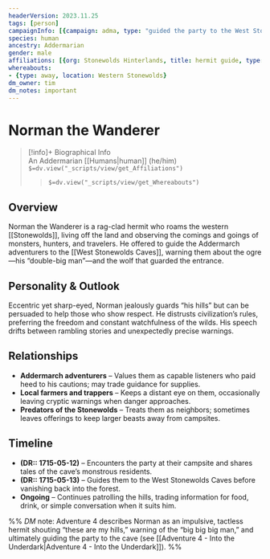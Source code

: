 ```yaml
---
headerVersion: 2023.11.25
tags: [person]
campaignInfo: [{campaign: adma, type: "guided the party to the West Stonewolds Caves", date: 1715-05-13}]
species: human
ancestry: Addermarian
gender: male
affiliations: [{org: Stonewolds Hinterlands, title: hermit guide, type: resident}]
whereabouts:
- {type: away, location: Western Stonewolds}
dm_owner: tim
dm_notes: important
---
```

# Norman the Wanderer
>[!info]+ Biographical Info  
> An Addermarian [[Humans|human]] (he/him)  
> `$=dv.view("_scripts/view/get_Affiliations")`  
>> `$=dv.view("_scripts/view/get_Whereabouts")`

## Overview
Norman the Wanderer is a rag-clad hermit who roams the western [[Stonewolds]], living off the land and observing the comings and goings of monsters, hunters, and travelers. He offered to guide the Addermarch adventurers to the [[West Stonewolds Caves]], warning them about the ogre—his “double-big man”—and the wolf that guarded the entrance.

## Personality & Outlook
Eccentric yet sharp-eyed, Norman jealously guards “his hills” but can be persuaded to help those who show respect. He distrusts civilization’s rules, preferring the freedom and constant watchfulness of the wilds. His speech drifts between rambling stories and unexpectedly precise warnings.

## Relationships
- **Addermarch adventurers** – Values them as capable listeners who paid heed to his cautions; may trade guidance for supplies.  
- **Local farmers and trappers** – Keeps a distant eye on them, occasionally leaving cryptic warnings when danger approaches.  
- **Predators of the Stonewolds** – Treats them as neighbors; sometimes leaves offerings to keep larger beasts away from campsites.

## Timeline
- **(DR:: 1715-05-12)** – Encounters the party at their campsite and shares tales of the cave’s monstrous residents.  
- **(DR:: 1715-05-13)** – Guides them to the West Stonewolds Caves before vanishing back into the forest.  
- **Ongoing** – Continues patrolling the hills, trading information for food, drink, or simple conversation when it suits him.

%% _DM_ note: Adventure 4 describes Norman as an impulsive, tactless hermit shouting “these are my hills,” warning of the “big big big man,” and ultimately guiding the party to the cave (see [[Adventure 4 - Into the Underdark|Adventure 4 - Into the Underdark]]). %%
